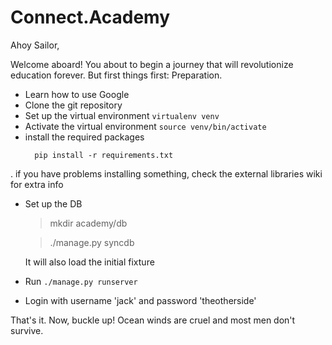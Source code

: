 Connect.Academy
===============

Ahoy Sailor,

Welcome aboard! You about to begin a journey that will revolutionize education forever. But first things first: Preparation.

- Learn how to use Google
- Clone the git repository
- Set up the virtual environment `virtualenv venv`
- Activate the virtual environment `source venv/bin/activate`
- install the required packages
  ```
    pip install -r requirements.txt
  ```
. if you have problems installing something, check the external libraries wiki for extra info
- Set up the DB 
  
  > mkdir academy/db

  > ./manage.py syncdb

  It will also load the initial fixture

- Run `./manage.py runserver`
- Login with username 'jack' and password 'theotherside'

That's it. Now, buckle up! Ocean winds are cruel and most men don't survive.
